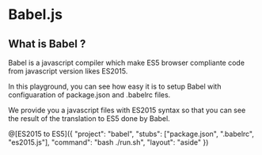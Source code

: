 # Babel.js

## What is Babel ?

Babel is a javascript compiler which make ES5 browser compliante code from javascript version likes ES2015. 

In this playground, you can see how easy it is to setup Babel with configuaration of package.json and .babelrc files.

We provide you a javascript files with ES2015 syntax so that you can see the result of the translation to ES5 done by Babel.

@[ES2015 to ES5]({ "project": "babel", "stubs": ["package.json", ".babelrc", "es2015.js"], "command": "bash ./run.sh", "layout": "aside" })


